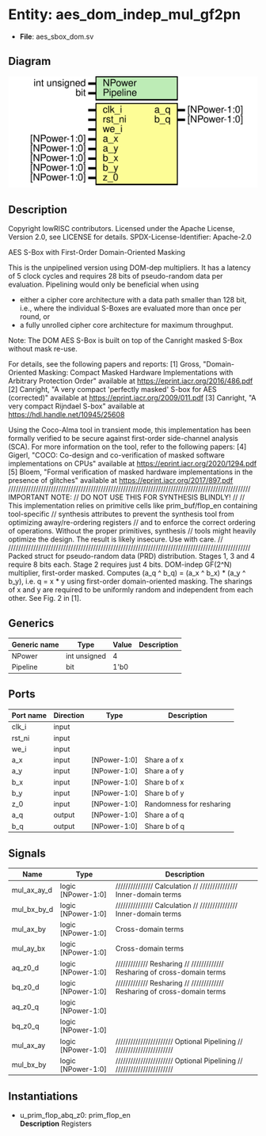# Entity: aes_dom_indep_mul_gf2pn

- **File**: aes_sbox_dom.sv
## Diagram

![Diagram](aes_sbox_dom.svg "Diagram")
## Description

 Copyright lowRISC contributors.
 Licensed under the Apache License, Version 2.0, see LICENSE for details.
 SPDX-License-Identifier: Apache-2.0

 AES S-Box with First-Order Domain-Oriented Masking

 This is the unpipelined version using DOM-dep multipliers. It has a latency of 5 clock cycles
 and requires 28 bits of pseudo-random data per evaluation. Pipelining would only be beneficial
 when using
 - either a cipher core architecture with a data path smaller than 128 bit, i.e., where the
   individual S-Boxes are evaluated more than once per round, or
 - a fully unrolled cipher core architecture for maximum throughput.

 Note: The DOM AES S-Box is built on top of the Canright masked S-Box without mask re-use.

 For details, see the following papers and reports:
 [1] Gross, "Domain-Oriented Masking: Compact Masked Hardware Implementations with Arbitrary
     Protection Order" available at https://eprint.iacr.org/2016/486.pdf
 [2] Canright, "A very compact 'perfectly masked' S-box for AES (corrected)" available at
     https://eprint.iacr.org/2009/011.pdf
 [3] Canright, "A very compact Rijndael S-box" available at https://hdl.handle.net/10945/25608

 Using the Coco-Alma tool in transient mode, this implementation has been formally verified to be
 secure against first-order side-channel analysis (SCA). For more information on the tool,
 refer to the following papers:
 [4] Gigerl, "COCO: Co-design and co-verification of masked software implementations on CPUs"
     available at https://eprint.iacr.org/2020/1294.pdf
 [5] Bloem, "Formal verification of masked hardware implementations in the presence of glitches"
     available at https://eprint.iacr.org/2017/897.pdf
/////////////////////////////////////////////////////////////////////////////////////////////////
 IMPORTANT NOTE:                                                                               //
                            DO NOT USE THIS FOR SYNTHESIS BLINDLY!                             //
                                                                                               //
 This implementation relies on primitive cells like prim_buf/flop_en containing tool-specific  //
 synthesis attributes to prevent the synthesis tool from optimizing away/re-ordering registers //
 and to enforce the correct ordering of operations. Without the proper primitives, synthesis   //
 tools might heavily optimize the design. The result is likely insecure. Use with care.        //
/////////////////////////////////////////////////////////////////////////////////////////////////
 Packed struct for pseudo-random data (PRD) distribution. Stages 1, 3 and 4 require 8 bits each.
 Stage 2 requires just 4 bits.
 DOM-indep GF(2^N) multiplier, first-order masked.
 Computes (a_q ^ b_q) = (a_x ^ b_x) * (a_y ^ b_y), i.e. q = x * y using first-order
 domain-oriented masking. The sharings of x and y are required to be uniformly random and
 independent from each other.
 See Fig. 2 in [1].

## Generics

| Generic name | Type         | Value | Description |
| ------------ | ------------ | ----- | ----------- |
| NPower       | int unsigned | 4     |             |
| Pipeline     | bit          | 1'b0  |             |
## Ports

| Port name | Direction | Type         | Description              |
| --------- | --------- | ------------ | ------------------------ |
| clk_i     | input     |              |                          |
| rst_ni    | input     |              |                          |
| we_i      | input     |              |                          |
| a_x       | input     | [NPower-1:0] | Share a of x             |
| a_y       | input     | [NPower-1:0] | Share a of y             |
| b_x       | input     | [NPower-1:0] | Share b of x             |
| b_y       | input     | [NPower-1:0] | Share b of y             |
| z_0       | input     | [NPower-1:0] | Randomness for resharing |
| a_q       | output    | [NPower-1:0] | Share a of q             |
| b_q       | output    | [NPower-1:0] | Share b of q             |
## Signals

| Name        | Type               | Description                                                                 |
| ----------- | ------------------ | --------------------------------------------------------------------------- |
| mul_ax_ay_d | logic [NPower-1:0] | ///////////////  Calculation // ///////////////  Inner-domain terms         |
| mul_bx_by_d | logic [NPower-1:0] | ///////////////  Calculation // ///////////////  Inner-domain terms         |
| mul_ax_by   | logic [NPower-1:0] |  Cross-domain terms                                                         |
| mul_ay_bx   | logic [NPower-1:0] |  Cross-domain terms                                                         |
| aq_z0_d     | logic [NPower-1:0] | /////////////  Resharing // /////////////  Resharing of cross-domain terms  |
| bq_z0_d     | logic [NPower-1:0] | /////////////  Resharing // /////////////  Resharing of cross-domain terms  |
| aq_z0_q     | logic [NPower-1:0] |                                                                             |
| bq_z0_q     | logic [NPower-1:0] |                                                                             |
| mul_ax_ay   | logic [NPower-1:0] | ///////////////////////  Optional Pipelining // ///////////////////////     |
| mul_bx_by   | logic [NPower-1:0] | ///////////////////////  Optional Pipelining // ///////////////////////     |
## Instantiations

- u_prim_flop_abq_z0: prim_flop_en
</br>**Description**
 Registers

